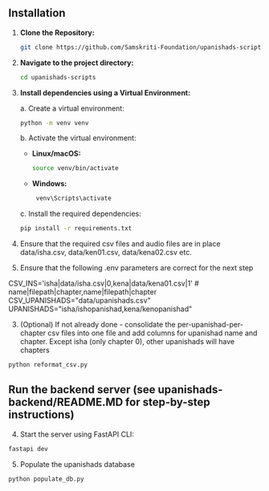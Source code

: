 ## Installation

1. **Clone the Repository:**

   ```bash
   git clone https://github.com/Samskriti-Foundation/upanishads-scripts
   ```

2. **Navigate to the project directory:**

   ```bash
   cd upanishads-scripts
   ```

3. **Install dependencies using a Virtual Environment:**

   a. Create a virtual environment:

   ```bash
   python -m venv venv
   ```

   b. Activate the virtual environment:

   - **Linux/macOS:**
     ```bash
     source venv/bin/activate
     ```
   - **Windows:**
     ```bash
      venv\Scripts\activate
     ```

   c. Install the required dependencies:

   ```bash
   pip install -r requirements.txt
   ```

1. Ensure that the required csv files and audio files are in place
data/isha.csv, data/ken01.csv,  data/kena02.csv etc.
2. Ensure that the following .env parameters are correct for the next step

CSV_INS='isha|data/isha.csv|0,kena|data/kena01.csv|1'  # name|filepath|chapter,name|filepath|chapter
CSV_UPANISHADS="data/upanishads.csv"
UPANISHADS="isha/ishopanishad,kena/kenopanishad" 

3. (Optional) If not already done - consolidate the per-upanishad-per-chapter csv files into one file and add columns for upanishad name and chapter.
Except isha (only chapter 0), other upanishads will have chapters

```bash
python reformat_csv.py
```
## Run the backend server (see upanishads-backend/README.MD for step-by-step instructions)

4. Start the server using FastAPI CLI:

```bash
fastapi dev
```

5. Populate the upanishads database

```bash
python populate_db.py
```

